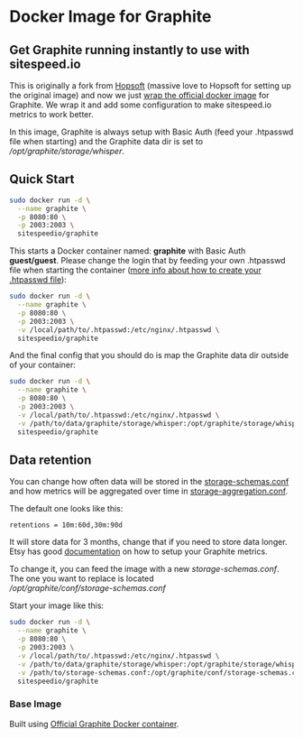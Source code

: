 # Docker Image for Graphite

## Get Graphite running instantly to use with sitespeed.io

This is originally a fork from [Hopsoft](https://github.com/hopsoft/docker-graphite-statsd) (massive love to Hopsoft for setting up the original image) and now we just [wrap the official docker image](https://hub.docker.com/r/graphiteapp/graphite-statsd/) for Graphite. We wrap it and add some configuration to make sitespeed.io metrics to work better.

In this image, Graphite is always setup with Basic Auth (feed your .htpasswd file when starting) and the Graphite data dir is set to */opt/graphite/storage/whisper*.

## Quick Start

```sh
sudo docker run -d \
  --name graphite \
  -p 8080:80 \
  -p 2003:2003 \
  sitespeedio/graphite
```

This starts a Docker container named: **graphite** with Basic Auth **guest/guest**. Please change the login that by feeding your own .htpasswd file when starting the container ([more info about how to create your .htpasswd file](http://httpd.apache.org/docs/2.2/programs/htpasswd.html)):

```sh
sudo docker run -d \
  --name graphite \
  -p 8080:80 \
  -p 2003:2003 \
  -v /local/path/to/.htpasswd:/etc/nginx/.htpasswd \
  sitespeedio/graphite
```

And the final config that you should do is map the Graphite data dir outside of your container:

```sh
sudo docker run -d \
  --name graphite \
  -p 8080:80 \
  -p 2003:2003 \
  -v /local/path/to/.htpasswd:/etc/nginx/.htpasswd \
  -v /path/to/data/graphite/storage/whisper:/opt/graphite/storage/whisper \
  sitespeedio/graphite
```

## Data retention
You can change how often data will be stored in the  [storage-schemas.conf](https://github.com/sitespeedio/docker-graphite-statsd/blob/master/conf/graphite/storage-schemas.conf) and how metrics will be aggregated over time in [storage-aggregation.conf](https://github.com/sitespeedio/docker-graphite-statsd/blob/master/conf/graphite/storage-aggregation.conf).

The default one looks like this:

```
retentions = 10m:60d,30m:90d
```

It will store data for 3 months, change that if you need to store data longer. Etsy has good [documentation](https://github.com/etsy/statsd/blob/master/docs/graphite.md) on how to setup your Graphite metrics.

To change it, you can feed the image with a new *storage-schemas.conf*. The one you want to replace is located  
*/opt/graphite/conf/storage-schemas.conf*

Start your image like this:

```sh
sudo docker run -d \
  --name graphite \
  -p 8080:80 \
  -p 2003:2003 \
  -v /local/path/to/.htpasswd:/etc/nginx/.htpasswd \
  -v /path/to/data/graphite/storage/whisper:/opt/graphite/storage/whisper \
  -v /path/to/storage-schemas.conf:/opt/graphite/conf/storage-schemas.conf \
  sitespeedio/graphite
```


### Base Image

Built using [Official Graphite Docker container](https://hub.docker.com/r/graphiteapp/graphite-statsd/).
